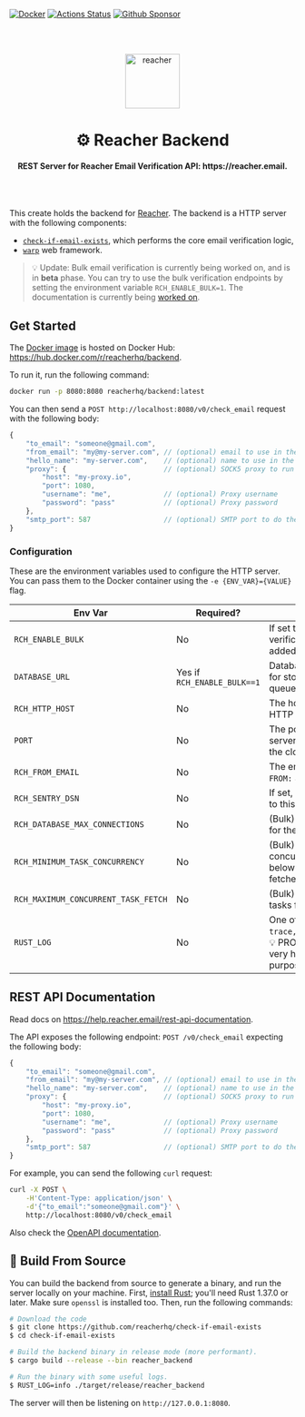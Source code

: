 [![Docker](https://img.shields.io/docker/v/reacherhq/backend?color=0db7ed&label=docker&sort=date)](https://hub.docker.com/r/reacherhq/backend)
[![Actions Status](https://github.com/reacherhq/check-if-email-exists/workflows/pr/badge.svg)](https://github.com/reacherhq/check-if-email-exists/actions)
[![Github Sponsor](https://img.shields.io/static/v1?label=Sponsor&message=%E2%9D%A4&logo=GitHub&link=https://github.com/sponsors/amaurym)](https://github.com/sponsors/amaurym)

<br /><br />

<p align="center"><img align="center" src="https://storage.googleapis.com/saasify-uploads-prod/696e287ad79f0e0352bc201b36d701849f7d55e7.svg" height="96" alt="reacher" /></p>
<h1 align="center">⚙️ Reacher Backend</h1>
<h4 align="center">REST Server for Reacher Email Verification API: https://reacher.email.</h4>

<br /><br />

This create holds the backend for [Reacher](https://reacher.email). The backend is a HTTP server with the following components:

-   [`check-if-email-exists`](https://github.com/reacherhq/check-if-email-exists), which performs the core email verification logic,
-   [`warp`](https://github.com/seanmonstar/warp) web framework.

> 💡 Update: Bulk email verification is currently being worked on, and is in **beta** phase. You can try to use the bulk verification endpoints by setting the environment variable `RCH_ENABLE_BULK=1`. The documentation is currently being [worked on](https://github.com/reacherhq/backend/issues/321).

## Get Started

The [Docker image](./Dockerfile) is hosted on Docker Hub: https://hub.docker.com/r/reacherhq/backend.

To run it, run the following command:

```bash
docker run -p 8080:8080 reacherhq/backend:latest
```

You can then send a `POST http://localhost:8080/v0/check_email` request with the following body:

```js
{
    "to_email": "someone@gmail.com",
    "from_email": "my@my-server.com", // (optional) email to use in the `FROM` SMTP command, defaults to "user@example.org"
    "hello_name": "my-server.com",    // (optional) name to use in the `EHLO` SMTP command, defaults to "localhost"
    "proxy": {                        // (optional) SOCK5 proxy to run the verification through, default is empty
        "host": "my-proxy.io",
        "port": 1080,
        "username": "me",             // (optional) Proxy username
        "password": "pass"            // (optional) Proxy password
    },
    "smtp_port": 587                  // (optional) SMTP port to do the email verification, defaults to 25
}
```

### Configuration

These are the environment variables used to configure the HTTP server. You can pass them to the Docker container using the `-e {ENV_VAR}={VALUE}` flag.

| Env Var                             | Required?                   | Description                                                                                                | Default            |
| ----------------------------------- | --------------------------- | ---------------------------------------------------------------------------------------------------------- | ------------------ |
| `RCH_ENABLE_BULK`                   | No                          | If set to 1, then bulk verification endpoints will be added to the backend.                                | 0                  |
| `DATABASE_URL`                      | Yes if `RCH_ENABLE_BULK==1` | Database connection string for storing results and task queue                                              | not defined        |
| `RCH_HTTP_HOST`                     | No                          | The host name to bind the HTTP server to.                                                                  | `127.0.0.1`        |
| `PORT`                              | No                          | The port to bind the HTTP server to, often populated by the cloud provider.                                | `8080`             |
| `RCH_FROM_EMAIL`                    | No                          | The email to use in the `MAIL FROM:` SMTP command.                                                         | `user@example.org` |
| `RCH_SENTRY_DSN`                    | No                          | If set, bug reports will be sent to this [Sentry](https://sentry.io) DSN.                                  | not defined        |
| `RCH_DATABASE_MAX_CONNECTIONS`      | No                          | (Bulk) Connections created for the database pool                                                           | 5                  |
| `RCH_MINIMUM_TASK_CONCURRENCY`      | No                          | (Bulk) Minimum number of concurrent running tasks below which more tasks are fetched                       | 10                 |
| `RCH_MAXIMUM_CONCURRENT_TASK_FETCH` | No                          | (Bulk) Maximum number of tasks fetched at once                                                             | 20                 |
| `RUST_LOG`                          | No                          | One of `trace,debug,warn,error,info`. 💡 PRO TIP: `RUST_LOG=debug` is very handful for debugging purposes. | not defined        |

## REST API Documentation

Read docs on https://help.reacher.email/rest-api-documentation.

The API exposes the following endpoint: `POST /v0/check_email` expecting the following body:

```js
{
    "to_email": "someone@gmail.com",
    "from_email": "my@my-server.com", // (optional) email to use in the `FROM` SMTP command, defaults to "user@example.org"
    "hello_name": "my-server.com",    // (optional) name to use in the `EHLO` SMTP command, defaults to "localhost"
    "proxy": {                        // (optional) SOCK5 proxy to run the verification through, default is empty
        "host": "my-proxy.io",
        "port": 1080,
        "username": "me",             // (optional) Proxy username
        "password": "pass"            // (optional) Proxy password
    },
    "smtp_port": 587                  // (optional) SMTP port to do the email verification, defaults to 25
}
```

For example, you can send the following `curl` request:

```bash
curl -X POST \
    -H'Content-Type: application/json' \
    -d'{"to_email":"someone@gmail.com"}' \
    http://localhost:8080/v0/check_email
```

Also check the [OpenAPI documentation](https://help.reacher.email/rest-api-documentation).

## 🔨 Build From Source

You can build the backend from source to generate a binary, and run the server locally on your machine. First, [install Rust](https://www.rust-lang.org/tools/install); you'll need Rust 1.37.0 or later. Make sure `openssl` is installed too. Then, run the following commands:

```bash
# Download the code
$ git clone https://github.com/reacherhq/check-if-email-exists
$ cd check-if-email-exists

# Build the backend binary in release mode (more performant).
$ cargo build --release --bin reacher_backend

# Run the binary with some useful logs.
$ RUST_LOG=info ./target/release/reacher_backend
```

The server will then be listening on `http://127.0.0.1:8080`.
